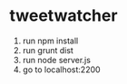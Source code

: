 tweetwatcher
============
1. run npm install
2. run grunt dist
3. run node server.js
4. go to localhost:2200
